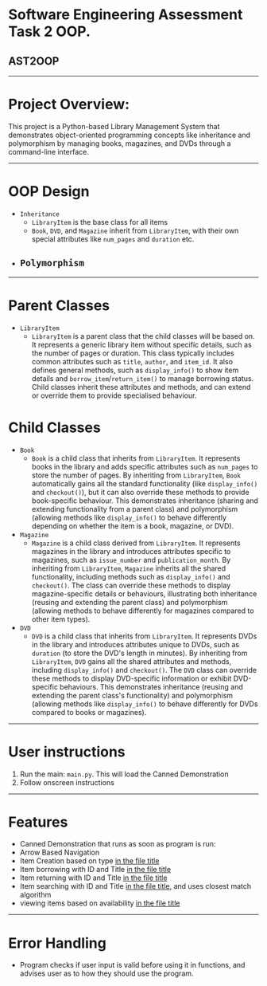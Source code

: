 # Software Engineering Assessment Task 2 OOP.
## AST2OOP

------------------------------------------------------------

# Project Overview:
This project is a Python-based Library Management System that demonstrates object-oriented programming concepts like inheritance and polymorphism by managing books, magazines, and DVDs through a command-line interface.

------------------------------------------------------------

# OOP Design
* `Inheritance`
  - `LibraryItem` is the base class for all items 
  - `Book`, `DVD`, and `Magazine` inherit from `LibraryItem`, with their own special attributes like `num_pages` and `duration` etc.
* `Polymorphism`
  - 

------------------------------------------------------------

# Parent Classes
* `LibraryItem`
  - `LibraryItem` is a parent class that the child classes will be based on. It represents a generic library item without specific details, such as the number of pages or duration. This class typically includes common attributes such as `title`, `author`, and `item_id`. It also defines general methods, such as `display_info()` to show item details and `borrow_item`/`return_item()` to manage borrowing status. Child classes inherit these attributes and methods, and can extend or override them to provide specialised behaviour.
# Child Classes
* `Book`
  - `Book` is a child class that inherits from `LibraryItem`. It represents books in the library and adds specific attributes such as `num_pages` to store the number of pages. By inheriting from `LibraryItem`, `Book` automatically gains all the standard functionality (like `display_info()` and `checkout()`), but it can also override these methods to provide book-specific behaviour. This demonstrates inheritance (sharing and extending functionality from a parent class) and polymorphism (allowing methods like `display_info()` to behave differently depending on whether the item is a book, magazine, or DVD).
* `Magazine` 
  - `Magazine` is a child class derived from `LibraryItem`. It represents magazines in the library and introduces attributes specific to magazines, such as `issue_number` and `publication_month`. By inheriting from `LibraryItem`, `Magazine` inherits all the shared functionality, including methods such as `display_info()` and `checkout()`. The class can override these methods to display magazine-specific details or behaviours, illustrating both inheritance (reusing and extending the parent class) and polymorphism (allowing methods to behave differently for magazines compared to other item types). 
* `DVD`
  - `DVD` is a child class that inherits from `LibraryItem`. It represents DVDs in the library and introduces attributes unique to DVDs, such as `duration` (to store the DVD's length in minutes). By inheriting from `LibraryItem`, `DVD` gains all the shared attributes and methods, including `display_info()` and `checkout()`. The `DVD` class can override these methods to display DVD-specific information or exhibit DVD-specific behaviours. This demonstrates inheritance (reusing and extending the parent class's functionality) and polymorphism (allowing methods like `display_info()` to behave differently for DVDs compared to books or magazines).

------------------------------------------------------------

# User instructions
1. Run the main: `main.py`. This will load the Canned Demonstration
2. Follow onscreen instructions

------------------------------------------------------------

# Features
  - Canned Demonstration that runs as soon as program is run: [](Screenshots/rawCannedDemo.png)
  - Arrow Based Navigation [](Screenshots/menuInterface.png)
  - Item Creation based on type [in the file title](Screenshots/itemCreationBook.png)[](Screenshots/itemCreationDVD.png)[](Screenshots/itemCreationMagazine.png)
  - Item borrowing with ID and Title [in the file title](Screenshots/borrowingByID.png)[](Screenshots/borrowingByTitle.png)
  - Item returning with ID and Title [in the file title](Screenshots/returningByID.png)[](Screenshots/returningByTitle.png)
  - Item searching with ID and Title [in the file title](Screenshots/searchingByID.png)[](Screenshots/searchingByTitle.png), and uses closest match algorithm
  - viewing items based on availability [in the file title](Screenshots/viewAll.png)[](Screenshots/viewAvailable.png)[](Screenshots/viewBorrowed.png)

------------------------------------------------------------

# Error Handling
  - Program checks if user input is valid before using it in functions, and advises user as to how they should use the program.